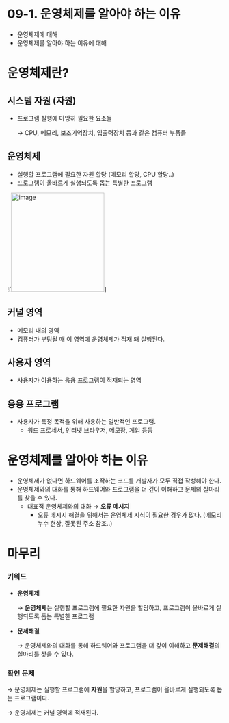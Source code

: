 # 09-1. 운영체제를 알아야 하는 이유

<aside>

- 운영체제에 대해
- 운영체제를 알아야 하는 이유에 대해
</aside>

# 운영체제란?

## 시스템 자원 (자원)

- 프로그램 실행에 마땅히 필요한 요소들
    
    → CPU, 메모리, 보조기억장치, 입출력장치 등과 같은 컴퓨터 부품들
    

## 운영체제

- 실행할 프로그램에 필요한 자원 할당 (메모리 할당, CPU 할당..)
- 프로그램이 올바르게 실행되도록 돕는 특별한 프로그램

![<img width="218" height="231" alt="image" src="https://github.com/user-attachments/assets/171b048b-ff1c-4e85-88d3-10198c987cc2" />]

## 커널 영역

- 메모리 내의 영역
- 컴퓨터가 부팅될 때 이 영역에 운영체제가 적재 돼 실행된다.

## 사용자 영역

- 사용자가 이용하는 응용 프로그램이 적재되는 영역

## 응용 프로그램

- 사용자가 특정 목적을 위해 사용하는 일반적인 프로그램.
    - 워드 프로세서, 인터넷 브라우저, 메모장, 게임 등등

# 운영체제를 알아야 하는 이유

- 운영체제가 없다면 하드웨어를 조작하는 코드를 개발자가 모두 직접 작성해야 한다.
- 운영체제와의 대화를 통해 하드웨어와 프로그램을 더 깊이 이해하고 문제의 실마리를 찾을 수 있다.
    - 대표적 운영체제와의 대화 → **오류 메시지**
        - 오류 메시지 해결을 위해서는 운영체제 지식이 필요한 경우가 많다. (메모리 누수 현상, 잘못된 주소 참조..)

# 마무리

### 키워드

- **운영체제**
    
    → **운영체제**는 실행할 프로그램에 필요한 자원을 할당하고, 프로그램이 올바르게 실행되도록 돕는 특별한 프로그램
    
- **문제해결**
    
    → 운영체제와의 대화를 통해 하드웨어와 프로그램을 더 깊이 이해하고 **문제해결**의 실마리를 찾을 수 있다.
    

### 확인 문제

→ 운영체제는 실행할 프로그램에 **자원**을 할당하고, 프로그램이 올바르게 실행되도록 돕는 프로그램이다.

→ 운영체제는 커널 영역에 적재된다.
